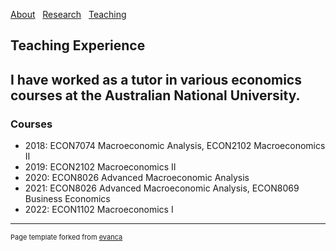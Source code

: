 [About](/About) &nbsp; [Research](/Research) &nbsp;  [Teaching](/Teaching)

## Teaching Experience

I have worked as a tutor in various economics courses at the Australian National University.
---

### Courses

* 2018: ECON7074 Macroeconomic Analysis, ECON2102 Macroeconomics II
* 2019: ECON2102 Macroeconomics II
* 2020: ECON8026 Advanced Macroeconomic Analysis
* 2021: ECON8026 Advanced Macroeconomic Analysis, ECON8069 Business Economics
* 2022: ECON1102 Macroeconomics I

---
<p style="font-size:11px">Page template forked from <a href="https://github.com/evanca/quick-portfolio">evanca</a></p>
<!-- Remove above link if you don't want to attibute -->
